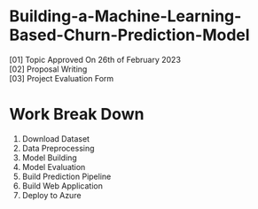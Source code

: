 # Building-a-Machine-Learning-Based-Churn-Prediction-Model
[01] Topic Approved On 26th of February 2023 <br>
[02] Proposal Writing <br>
[03] Project Evaluation Form 

# Work Break Down

01. Download Dataset
02. Data Preprocessing
03. Model Building
04. Model Evaluation
05. Build Prediction Pipeline
06. Build Web Application
07. Deploy to Azure
